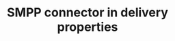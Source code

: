 ---
title: SMPP connector in delivery properties
description: About the settings of SMPP connector in deliveries
feature: SMS
role: User
level: Beginner, Intermediate
---